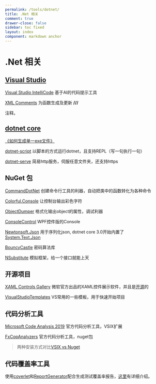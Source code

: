 ```yaml
---
permalink: /tools/dotnet/
title: .Net 相关
comment: true
drawer-close: false
sidebar: toc fixed
layout: index
component: markdown anchor
---
```


# .Net 相关

## [Visual Studio](https://visualstudio.microsoft.com/zh-hans/downloads/)

[Visual Studio IntelliCode](https://marketplace.visualstudio.com/items?itemName=VisualStudioExptTeam.VSIntelliCode) 基于AI的代码提示工具

[XML Comments](https://marketplace.visualstudio.com/items?itemName=UwePhilipps.XMLComments) 为函数生成及更新 **/// <Summary>** 注释。

## [dotnet core](https://dotnet.microsoft.com/download)

[《如何生成单一exe文件》](/posts/dotnet-publish-single-file)

[dotnet-script](https://github.com/filipw/dotnet-script) 以脚本的方式运行dotnet，且支持REPL（写一句执行一句）

[dotnet-serve](https://github.com/natemcmaster/dotnet-serve) 简易http服务，伺服任意文件夹，还支持https

## NuGet 包

[CommandDotNet](https://bilal-fazlani.github.io/commanddotnet/) 创建命令行工具的利器，自动把类中的函数转化为各种命令

[Colorful.Console](http://colorfulconsole.com/) 让控制台输出彩色字符

[ObjectDumper](https://github.com/thomasgalliker/ObjectDumper) 格式化输出object的属性，调试利器

[ConsoleControl](https://github.com/dwmkerr/consolecontrol) WPF控件版的Console

[Newtonsoft.Json](https://www.newtonsoft.com/json) 用于序列化json, dotnet core 3.0开始内置了[System.Text.Json](https://docs.microsoft.com/en-us/dotnet/api/system.text.json?view=netcore-3.1)

[BouncyCastle](https://www.nuget.org/packages/Portable.BouncyCastle) 密码算法库

[NSubstitute](https://nsubstitute.github.io/) 模拟框架，给一个接口就能上天

## 开源项目

[XAML Controls Gallery](https://www.microsoft.com/en-us/p/xaml-controls-gallery/9msvh128x2zt) 微软官方出品的XAML控件展示软件，并且是[开源](https://github.com/Microsoft/Xaml-Controls-Gallery/)的

[VisualStudioTemplates](https://github.com/XUJINKAI/VisualStudioTemplates) VS常用的一些模板，用于快速开始项目

## 代码分析工具

[Microsoft Code Analysis 2019](https://marketplace.visualstudio.com/items?itemName=VisualStudioPlatformTeam.MicrosoftCodeAnalysis2019) 官方代码分析工具，VSIX扩展

[FxCopAnalyzers](https://www.nuget.org/packages/Microsoft.CodeAnalysis.FxCopAnalyzers) 官方代码分析工具，nuget包

> 两种安装方式对比[VSIX vs Nuget](https://docs.microsoft.com/zh-cn/visualstudio/code-quality/roslyn-analyzers-overview?view=vs-2019#nuget-package-versus-vsix-extension)

## 代码覆盖率工具

使用[coverlet](https://github.com/tonerdo/coverlet)和[ReportGenerator](https://github.com/danielpalme/ReportGenerator)配合生成测试覆盖率报告，[这里](/posts/test-coverage-in-dotnet)有详细介绍。
